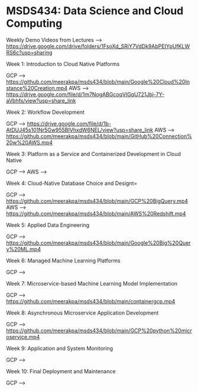 # MSDS434: Data Science and Cloud Computing
Weekly Demo Videos from Lectures --> https://drive.google.com/drive/folders/1FsoXd_SRiY7VdDk9AbPEIYpUfKLWRS6c?usp=sharing

Week 1: Introduction to Cloud Native Platforms

  GCP --> https://github.com/meerakpa/msds434/blob/main/Google%20Cloud%20Instance%20Creation.mp4
  AWS --> https://drive.google.com/file/d/1m7NogABGcoqVlGqU721Jbj-7Y-aVbhfs/view?usp=share_link


Week 2: Workflow Development

  GCP --> https://drive.google.com/file/d/1b-AtDUJ45s101Nr5Gw955BIVhxdW6NEL/view?usp=share_link
  AWS --> https://github.com/meerakpa/msds434/blob/main/GitHub%20Connection%20w%20AWS.mp4

Week 3: Platform as a Service and Containerized Development in Cloud Native

   GCP --> 
   AWS -->

Week 4: Cloud-Native Database Choice and Designt=

  GCP --> https://github.com/meerakpa/msds434/blob/main/GCP%20BigQuery.mp4
  AWS --> https://github.com/meerakpa/msds434/blob/main/AWS%20Redshift.mp4

Week 5: Applied Data Engineering

  GCP --> https://github.com/meerakpa/msds434/blob/main/Google%20Big%20Query%20ML.mp4

Week 6: Managed Machine Learning Platforms

  GCP --> 

Week 7: Microservice-based Machine Learning Model Implementation

  GCP --> https://github.com/meerakpa/msds434/blob/main/containergcp.mp4

Week 8: Asynchronous Microservice Application Development

  GCP --> https://github.com/meerakpa/msds434/blob/main/GCP%20python%20microservice.mp4

Week 9: Application and System Monitoring

  GCP --> 

Week 10: Final Deployment and Maintenance

  GCP --> 
